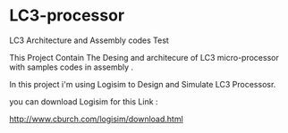 # LC3-processor
LC3 Architecture and Assembly codes Test

This Project Contain The Desing and architecure of LC3 micro-processor with samples codes in assembly . 

In this project i'm using Logisim to Design and Simulate LC3 Processosr.

you can download Logisim for this Link : 

http://www.cburch.com/logisim/download.html

